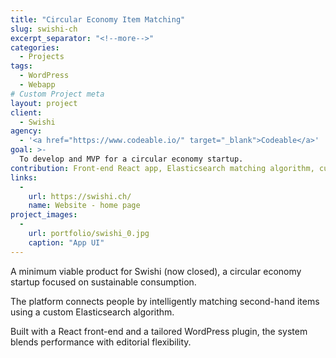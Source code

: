 ```yaml
---
title: "Circular Economy Item Matching"
slug: swishi-ch
excerpt_separator: "<!--more-->"
categories:
  - Projects
tags:
  - WordPress
  - Webapp
# Custom Project meta
layout: project
client:
  - Swishi
agency:
  - '<a href="https://www.codeable.io/" target="_blank">Codeable</a>'
goal: >-
  To develop and MVP for a circular economy startup.
contribution: Front-end React app, Elasticsearch matching algorithm, custom WordPress plugin.
links:
  -
    url: https://swishi.ch/
    name: Website - home page
project_images:
  -
    url: portfolio/swishi_0.jpg
    caption: "App UI"
---
```


A minimum viable product for Swishi (now closed), a circular economy startup focused on sustainable consumption.

<!--more-->

The platform connects people by intelligently matching second-hand items using a custom Elasticsearch algorithm.

Built with a React front-end and a tailored WordPress plugin, the system blends performance with editorial flexibility.


